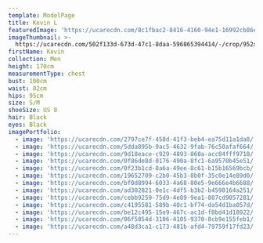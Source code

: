 ```yaml
---
template: ModelPage
title: Kevin L
featuredImage: 'https://ucarecdn.com/8c1fbac2-8416-4160-94e1-16992cb86ed7/'
imageThumbnail: >-
  https://ucarecdn.com/502f133d-673d-47c1-8daa-596865394414/-/crop/952x1448/415,202/-/preview/
firstName: Kevin
collection: Men
height: 170cm
measurementType: chest
bust: 100cm
waist: 82cm
hips: 95cm
size: S/M
shoeSize: US 8
hair: Black
eyes: Black
imagePortfolio:
  - image: 'https://ucarecdn.com/2797ce7f-458d-41f3-beb4-ea75d11a1da8/'
  - image: 'https://ucarecdn.com/5dda895b-9ac5-4632-9fab-76c50afaf664/'
  - image: 'https://ucarecdn.com/9d18eace-c929-4893-860a-acc04fff9718/'
  - image: 'https://ucarecdn.com/0f86de8d-0176-490a-8fc1-6a9570b45e51/'
  - image: 'https://ucarecdn.com/0f23b1cd-8a6a-49ee-8c61-b15b16569bcb/'
  - image: 'https://ucarecdn.com/19652709-c2b0-45b3-8b0f-35c0e14e89d0/'
  - image: 'https://ucarecdn.com/bf0d8994-6033-4a68-80e5-9e666e4b6688/'
  - image: 'https://ucarecdn.com/ad302821-0e1c-4df5-b3b2-b4590164a251/'
  - image: 'https://ucarecdn.com/cebb9259-75d9-4e89-9ea1-807cd9057281/'
  - image: 'https://ucarecdn.com/c4195581-589b-40c1-bf74-da54d1ba057d/'
  - image: 'https://ucarecdn.com/be12c495-15e9-467c-ac1d-f0bd41d18922/'
  - image: 'https://ucarecdn.com/06f5854d-3106-4105-9370-8cb9e155feb1/'
  - image: 'https://ucarecdn.com/a48d3ca1-c173-481b-afd4-79759f17fd23/'
---
```


